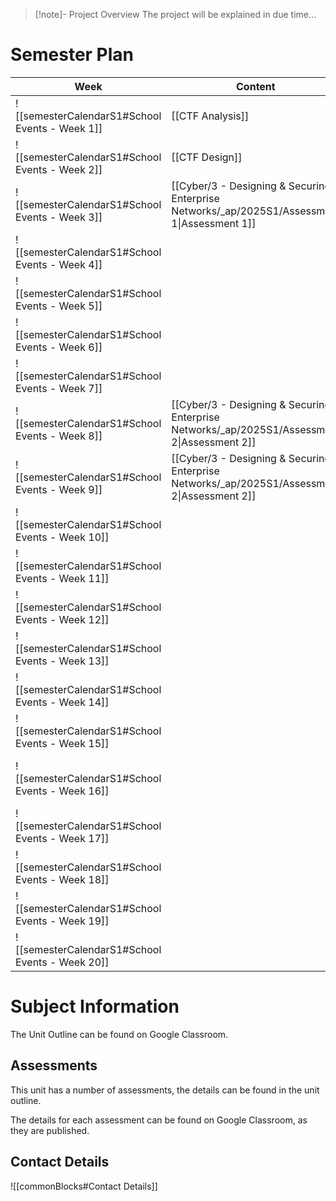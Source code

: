 > [!note]- Project Overview
> The project will be explained in due time...


# Semester Plan


| Week                                            | Content                                                                                      | Submissions                                                                                             |
| ----------------------------------------------- | -------------------------------------------------------------------------------------------- | ------------------------------------------------------------------------------------------------------- |
| ![[semesterCalendarS1#School Events - Week 1]]  | [[CTF Analysis]]                                                                             |                                                                                                         |
| ![[semesterCalendarS1#School Events - Week 2]]  | [[CTF Design]]                                                                               |                                                                                                         |
| ![[semesterCalendarS1#School Events - Week 3]]  | [[Cyber/3 - Designing & Securing Enterprise Networks/_ap/2025S1/Assessment 1\|Assessment 1]] | [[Cyber/3 - Designing & Securing Enterprise Networks/_ap/2025S1/Assessment 1\|Assessment 1 Due]]        |
| ![[semesterCalendarS1#School Events - Week 4]]  |                                                                                              |                                                                                                         |
| ![[semesterCalendarS1#School Events - Week 5]]  |                                                                                              |                                                                                                         |
| ![[semesterCalendarS1#School Events - Week 6]]  |                                                                                              |                                                                                                         |
| ![[semesterCalendarS1#School Events - Week 7]]  |                                                                                              |                                                                                                         |
| ![[semesterCalendarS1#School Events - Week 8]]  | [[Cyber/3 - Designing & Securing Enterprise Networks/_ap/2025S1/Assessment 2\|Assessment 2]] |                                                                                                         |
| ![[semesterCalendarS1#School Events - Week 9]]  | [[Cyber/3 - Designing & Securing Enterprise Networks/_ap/2025S1/Assessment 2\|Assessment 2]] | [[Cyber/3 - Designing & Securing Enterprise Networks/_ap/2025S1/Assessment 2\|Assessment 2 Due]]        |
| ![[semesterCalendarS1#School Events - Week 10]] |                                                                                              |                                                                                                         |
| ![[semesterCalendarS1#School Events - Week 11]] |                                                                                              |                                                                                                         |
| ![[semesterCalendarS1#School Events - Week 12]] |                                                                                              |                                                                                                         |
| ![[semesterCalendarS1#School Events - Week 13]] |                                                                                              |                                                                                                         |
| ![[semesterCalendarS1#School Events - Week 14]] |                                                                                              |                                                                                                         |
| ![[semesterCalendarS1#School Events - Week 15]] |                                                                                              |                                                                                                         |
| ![[semesterCalendarS1#School Events - Week 16]] |                                                                                              | **Friday** [[Cyber/3 - Designing & Securing Enterprise Networks/_ap/2025S1/Assessment 3\|Assessment 3]] |
| ![[semesterCalendarS1#School Events - Week 17]] |                                                                                              |                                                                                                         |
| ![[semesterCalendarS1#School Events - Week 18]] |                                                                                              |                                                                                                         |
| ![[semesterCalendarS1#School Events - Week 19]] |                                                                                              |                                                                                                         |
| ![[semesterCalendarS1#School Events - Week 20]] |                                                                                              |                                                                                                         |



# Subject Information

The Unit Outline can be found on Google Classroom.

## Assessments

This unit has a number of assessments, the details can be found in the unit outline.

The details for each assessment can be found on Google Classroom, as they are published.

## Contact Details

![[commonBlocks#Contact Details]]
